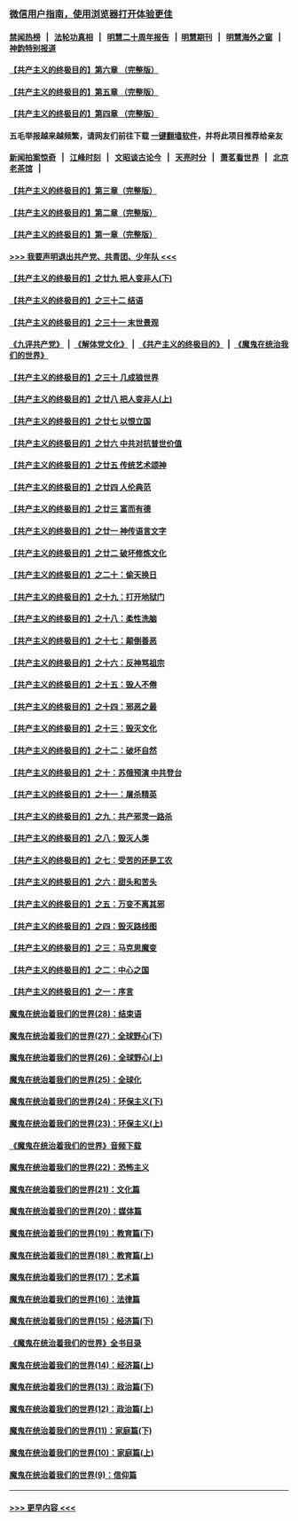 ### [微信用户指南，使用浏览器打开体验更佳](https://github.com/gfw-breaker/banned-news1/blob/master/indexes/wechat-guide.md?t=0)
#### [禁闻热榜](热点新闻.md?t=0)  &nbsp;&nbsp;|&nbsp;&nbsp; [法轮功真相](https://github.com/gfw-breaker/truth/blob/master/README.md?t=0) &nbsp;&nbsp;|&nbsp;&nbsp; [明慧二十周年报告](https://github.com/gfw-breaker/mh-reports/blob/master/README.md?t=0) &nbsp;&nbsp;|&nbsp;&nbsp;[明慧期刊](https://github.com/gfw-breaker/mh-qikan) &nbsp;&nbsp;|&nbsp;&nbsp; [明慧海外之窗](https://github.com/gfw-breaker/mh-news/blob/master/README.md?t=0) &nbsp;&nbsp;|&nbsp;&nbsp; [神韵特别报道](https://github.com/gfw-breaker/mh-news/blob/master/shenyun.md?t=0)
#### [【共产主义的终极目的】第六章 （完整版）](../pages/nsc422/n11428913.md?t=02051001) 
#### [【共产主义的终极目的】第五章 （完整版）](../pages/nsc422/n11428912.md?t=02051001) 
#### [【共产主义的终极目的】第四章 （完整版）](../pages/nsc422/n11428907.md?t=02051001) 
#### 五毛举报越来越频繁，请网友们前往下载 [一键翻墙软件](https://github.com/gfw-breaker/ssr-accounts)，并将此项目推荐给亲友
#### [新闻拍案惊奇](https://github.com/gfw-breaker/banned-news1/blob/master/pages/link4.md) &nbsp;&nbsp;|&nbsp;&nbsp; [江峰时刻](https://github.com/gfw-breaker/banned-news1/blob/master/pages/link4.md) &nbsp;&nbsp;|&nbsp;&nbsp; [文昭谈古论今](https://github.com/gfw-breaker/banned-news1/blob/master/pages/link4.md) &nbsp;&nbsp;|&nbsp;&nbsp; [天亮时分](https://github.com/gfw-breaker/banned-news1/blob/master/pages/link4.md) &nbsp;&nbsp;|&nbsp;&nbsp; [萧茗看世界](https://github.com/gfw-breaker/banned-news1/blob/master/pages/link4.md) &nbsp;&nbsp;|&nbsp;&nbsp; [北京老茶馆](https://github.com/gfw-breaker/banned-news1/blob/master/pages/link4.md) &nbsp;&nbsp;|&nbsp;&nbsp; 
#### [【共产主义的终极目的】第三章（完整版）](../pages/nsc422/n11428848.md?t=02051001) 
#### [【共产主义的终极目的】第二章（完整版）](../pages/nsc422/n11428831.md?t=02051001) 
#### [【共产主义的终极目的】第一章（完整版）](../pages/nsc422/n11417651.md?t=02051001) 
#### [>>> 我要声明退出共产党、共青团、少年队 <<<](https://github.com/begood0513/goodnews/blob/master/quit/letter.md) 
#### [【共产主义的终极目的】之廿九 把人变非人(下)](../pages/nsc422/n11344140.md?t=02051001) 
#### [【共产主义的终极目的】之三十二 结语](../pages/nsc422/n11360535.md?t=02051001) 
#### [【共产主义的终极目的】之三十一 末世景观](../pages/nsc422/n11351129.md?t=02051001) 
#### [《九评共产党》](https://github.com/begood0513/9ping.md/blob/master/README.md) &nbsp;|&nbsp; [《解体党文化》](../../../../jtdwh.md/blob/master/README.md)  &nbsp;|&nbsp; [《共产主义的终极目的》](../../../../gczydzjmd.md/blob/master/README.md) &nbsp;|&nbsp; [《魔鬼在统治我们的世界》](../../../../mgztzwmdsj.md/blob/master/README.md) 
#### [【共产主义的终极目的】之三十 几成狼世界](../pages/nsc422/n11348280.md?t=02051001) 
#### [【共产主义的终极目的】之廿八 把人变非人(上)](../pages/nsc422/n11340492.md?t=02051001) 
#### [【共产主义的终极目的】之廿七 以恨立国](../pages/nsc422/n11336944.md?t=02051001) 
#### [【共产主义的终极目的】之廿六 中共对抗普世价值](../pages/nsc422/n11324785.md?t=02051001) 
#### [【共产主义的终极目的】之廿五 传统艺术颂神](../pages/nsc422/n11296396.md?t=02051001) 
#### [【共产主义的终极目的】之廿四 人伦典范](../pages/nsc422/n11296397.md?t=02051001) 
#### [【共产主义的终极目的】之廿三 富而有德](../pages/nsc422/n11283598.md?t=02051001) 
#### [【共产主义的终极目的】之廿一 神传语言文字](../pages/nsc422/n11263265.md?t=02051001) 
#### [【共产主义的终极目的】之廿二 破坏修炼文化](../pages/nsc422/n11245728.md?t=02051001) 
#### [【共产主义的终极目的】之二十：偷天换日](../pages/nsc422/n11238846.md?t=02051001) 
#### [【共产主义的终极目的】之十九：打开地狱门](../pages/nsc422/n11206376.md?t=02051001) 
#### [【共产主义的终极目的】之十八：柔性洗脑](../pages/nsc422/n11199994.md?t=02051001) 
#### [【共产主义的终极目的】之十七：颠倒善恶](../pages/nsc422/n11179782.md?t=02051001) 
#### [【共产主义的终极目的】之十六：反神骂祖宗](../pages/nsc422/n11166798.md?t=02051001) 
#### [【共产主义的终极目的】之十五：毁人不倦](../pages/nsc422/n11166792.md?t=02051001) 
#### [【共产主义的终极目的】之十四：邪恶之最](../pages/nsc422/n11150249.md?t=02051001) 
#### [【共产主义的终极目的】之十三：毁灭文化](../pages/nsc422/n11135227.md?t=02051001) 
#### [【共产主义的终极目的】之十二：破坏自然](../pages/nsc422/n11135214.md?t=02051001) 
#### [【共产主义的终极目的】之十：苏俄预演 中共登台](../pages/nsc422/n11118424.md?t=02051001) 
#### [【共产主义的终极目的】之十一：屠杀精英](../pages/nsc422/n11118442.md?t=02051001) 
#### [【共产主义的终极目的】之九：共产邪灵一路杀](../pages/nsc422/n11114139.md?t=02051001) 
#### [【共产主义的终极目的】之八：毁灭人类](../pages/nsc422/n11108503.md?t=02051001) 
#### [【共产主义的终极目的】之七：受苦的还是工农](../pages/nsc422/n11101809.md?t=02051001) 
#### [【共产主义的终极目的】之六：甜头和苦头](../pages/nsc422/n11096971.md?t=02051001) 
#### [【共产主义的终极目的】之五：万变不离其邪](../pages/nsc422/n11091285.md?t=02051001) 
#### [【共产主义的终极目的】之四：毁灭路线图](../pages/nsc422/n11086284.md?t=02051001) 
#### [【共产主义的终极目的】之三：马克思魔变](../pages/nsc422/n11061941.md?t=02051001) 
#### [【共产主义的终极目的】之二：中心之国](../pages/nsc422/n11047728.md?t=02051001) 
#### [【共产主义的终极目的】之一：序言](../pages/nsc422/n11086077.md?t=02051001) 
#### [魔鬼在统治着我们的世界(28)：结束语](../pages/nsc422/n10936246.md?t=02051001) 
#### [魔鬼在统治着我们的世界(27)：全球野心(下)](../pages/nsc422/n10928319.md?t=02051001) 
#### [魔鬼在统治着我们的世界(26)：全球野心(上)](../pages/nsc422/n10900318.md?t=02051001) 
#### [魔鬼在统治着我们的世界(25)：全球化](../pages/nsc422/n10788205.md?t=02051001) 
#### [魔鬼在统治着我们的世界(24)：环保主义(下)](../pages/nsc422/n10695307.md?t=02051001) 
#### [魔鬼在统治着我们的世界(23)：环保主义(上)](../pages/nsc422/n10688613.md?t=02051001) 
#### [《魔鬼在统治着我们的世界》音频下载](../pages/nsc422/n10635553.md?t=02051001) 
#### [魔鬼在统治着我们的世界(22)：恐怖主义](../pages/nsc422/n10614727.md?t=02051001) 
#### [魔鬼在统治着我们的世界(21)：文化篇](../pages/nsc422/n10597706.md?t=02051001) 
#### [魔鬼在统治着我们的世界(20)：媒体篇](../pages/nsc422/n10586579.md?t=02051001) 
#### [魔鬼在统治着我们的世界(19)：教育篇(下)](../pages/nsc422/n10564808.md?t=02051001) 
#### [魔鬼在统治着我们的世界(18)：教育篇(上)](../pages/nsc422/n10526970.md?t=02051001) 
#### [魔鬼在统治着我们的世界(17)：艺术篇](../pages/nsc422/n10499093.md?t=02051001) 
#### [魔鬼在统治着我们的世界(16)：法律篇](../pages/nsc422/n10485969.md?t=02051001) 
#### [魔鬼在统治着我们的世界(15)：经济篇(下)](../pages/nsc422/n10469975.md?t=02051001) 
#### [《魔鬼在统治着我们的世界》全书目录](../pages/nsc422/n10464261.md?t=02051001) 
#### [魔鬼在统治着我们的世界(14)：经济篇(上)](../pages/nsc422/n10457370.md?t=02051001) 
#### [魔鬼在统治着我们的世界(13)：政治篇(下)](../pages/nsc422/n10448270.md?t=02051001) 
#### [魔鬼在统治着我们的世界(12)：政治篇(上)](../pages/nsc422/n10444576.md?t=02051001) 
#### [魔鬼在统治着我们的世界(11)：家庭篇(下)](../pages/nsc422/n10440961.md?t=02051001) 
#### [魔鬼在统治着我们的世界(10)：家庭篇(上)](../pages/nsc422/n10435448.md?t=02051001) 
#### [魔鬼在统治着我们的世界(9)：信仰篇](../pages/nsc422/n10432159.md?t=02051001) 

----
#### [ >>> 更早内容 <<< ](../indexes/nsc422-earlier.md)
